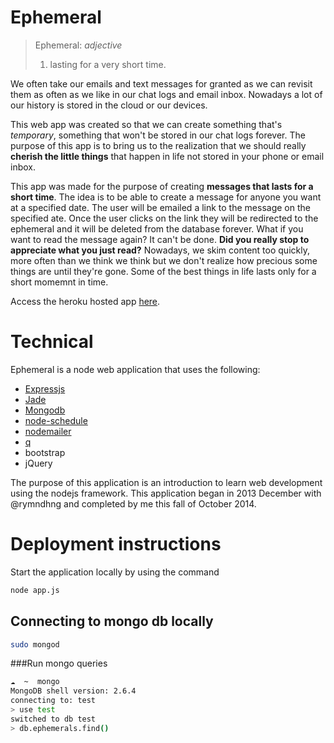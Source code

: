 # Ephemeral

> Ephemeral: 
> _adjective_
> 1. lasting for a very short time.

We often take our emails and text messages for granted as we can revisit them as often as we like in our chat logs and email inbox. Nowadays a lot of our history is stored in the cloud or our devices.

This web app was created so that we can create something that's _temporary_, something that won't be stored in our chat logs forever. The purpose of this app is to bring us to the realization that we should really **cherish the little things** that happen in life not stored in your phone or email inbox. 

This app was made for the purpose of creating __messages that lasts for a short time__. The idea is to be able to create a message for anyone you want at a specified date. The user will be emailed a link to the message on the specified ate. Once the user clicks on the link they will be redirected to the ephemeral and it will be deleted from the database forever. What if you want to read the message again? It can't be done. __Did you really stop to appreciate what you just read?__ Nowadays, we skim content too quickly, more often than we think we think but we don't realize how precious some things are until they're gone. Some of the best things in life lasts only for a short momemnt in time. 

Access the heroku hosted app [here](http://ephemeral-messages.herokuapp.com).

# Technical

Ephemeral is a node web application that uses the following:

- [Expressjs](https://github.com/strongloop/express)
- [Jade](https://github.com/jadejs/jade)
- [Mongodb](http://www.mongodb.org/)
- [node-schedule](https://github.com/mattpat/node-schedule)
- [nodemailer](https://github.com/andris9/Nodemailer)
- [q](https://github.com/kriskowal/q)
- bootstrap
- jQuery

The purpose of this application is an introduction to learn web development using the nodejs framework.
This application began in 2013 December with @rymndhng and completed by me this fall of October 2014. 

# Deployment instructions
Start the application locally by using the command
```bash
node app.js
```

## Connecting to mongo db locally
```bash
sudo mongod
```

###Run mongo queries
```bash
☁  ~  mongo
MongoDB shell version: 2.6.4
connecting to: test
> use test
switched to db test
> db.ephemerals.find()
```


 
